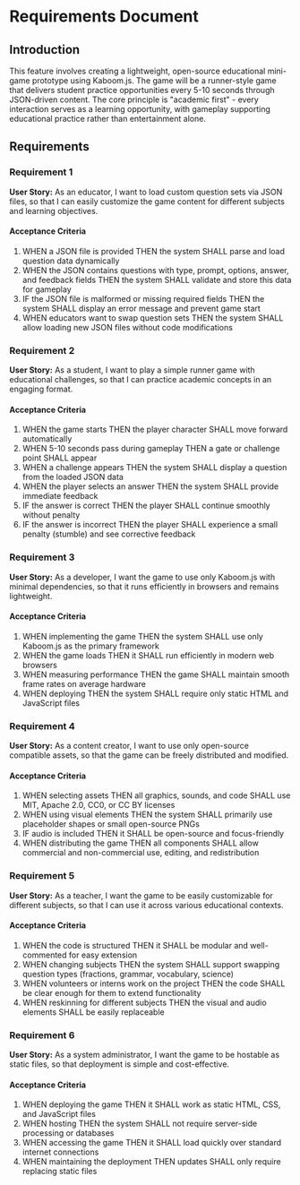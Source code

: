 # Requirements Document

## Introduction

This feature involves creating a lightweight, open-source educational mini-game prototype using Kaboom.js. The game will be a runner-style game that delivers student practice opportunities every 5-10 seconds through JSON-driven content. The core principle is "academic first" - every interaction serves as a learning opportunity, with gameplay supporting educational practice rather than entertainment alone.

## Requirements

### Requirement 1

**User Story:** As an educator, I want to load custom question sets via JSON files, so that I can easily customize the game content for different subjects and learning objectives.

#### Acceptance Criteria

1. WHEN a JSON file is provided THEN the system SHALL parse and load question data dynamically
2. WHEN the JSON contains questions with type, prompt, options, answer, and feedback fields THEN the system SHALL validate and store this data for gameplay
3. IF the JSON file is malformed or missing required fields THEN the system SHALL display an error message and prevent game start
4. WHEN educators want to swap question sets THEN the system SHALL allow loading new JSON files without code modifications

### Requirement 2

**User Story:** As a student, I want to play a simple runner game with educational challenges, so that I can practice academic concepts in an engaging format.

#### Acceptance Criteria

1. WHEN the game starts THEN the player character SHALL move forward automatically
2. WHEN 5-10 seconds pass during gameplay THEN a gate or challenge point SHALL appear
3. WHEN a challenge appears THEN the system SHALL display a question from the loaded JSON data
4. WHEN the player selects an answer THEN the system SHALL provide immediate feedback
5. IF the answer is correct THEN the player SHALL continue smoothly without penalty
6. IF the answer is incorrect THEN the player SHALL experience a small penalty (stumble) and see corrective feedback

### Requirement 3

**User Story:** As a developer, I want the game to use only Kaboom.js with minimal dependencies, so that it runs efficiently in browsers and remains lightweight.

#### Acceptance Criteria

1. WHEN implementing the game THEN the system SHALL use only Kaboom.js as the primary framework
2. WHEN the game loads THEN it SHALL run efficiently in modern web browsers
3. WHEN measuring performance THEN the game SHALL maintain smooth frame rates on average hardware
4. WHEN deploying THEN the system SHALL require only static HTML and JavaScript files

### Requirement 4

**User Story:** As a content creator, I want to use only open-source compatible assets, so that the game can be freely distributed and modified.

#### Acceptance Criteria

1. WHEN selecting assets THEN all graphics, sounds, and code SHALL use MIT, Apache 2.0, CC0, or CC BY licenses
2. WHEN using visual elements THEN the system SHALL primarily use placeholder shapes or small open-source PNGs
3. IF audio is included THEN it SHALL be open-source and focus-friendly
4. WHEN distributing the game THEN all components SHALL allow commercial and non-commercial use, editing, and redistribution

### Requirement 5

**User Story:** As a teacher, I want the game to be easily customizable for different subjects, so that I can use it across various educational contexts.

#### Acceptance Criteria

1. WHEN the code is structured THEN it SHALL be modular and well-commented for easy extension
2. WHEN changing subjects THEN the system SHALL support swapping question types (fractions, grammar, vocabulary, science)
3. WHEN volunteers or interns work on the project THEN the code SHALL be clear enough for them to extend functionality
4. WHEN reskinning for different subjects THEN the visual and audio elements SHALL be easily replaceable

### Requirement 6

**User Story:** As a system administrator, I want the game to be hostable as static files, so that deployment is simple and cost-effective.

#### Acceptance Criteria

1. WHEN deploying the game THEN it SHALL work as static HTML, CSS, and JavaScript files
2. WHEN hosting THEN the system SHALL not require server-side processing or databases
3. WHEN accessing the game THEN it SHALL load quickly over standard internet connections
4. WHEN maintaining the deployment THEN updates SHALL only require replacing static files